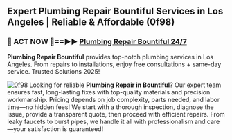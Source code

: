 ## Expert Plumbing Repair Bountiful Services in Los Angeles | Reliable & Affordable (0f98)  

<h3>🚿 ACT NOW 🌟==►► <a href="https://tinyurl.com/2ne6vx2x" rel="nofollow">Plumbing Repair Bountiful 24/7</a></h3>

**Plumbing Repair Bountiful** provides top-notch plumbing services in Los Angeles. From repairs to installations, enjoy free consultations + same-day service. Trusted Solutions 2025!

[![0f98](https://i.imgur.com/4PFF4AK.jpeg)](https://tinyurl.com/2ne6vx2x)
Looking for reliable **Plumbing Repair in Bountiful**? Our expert team ensures fast, long-lasting fixes with top-quality materials and precision workmanship. Pricing depends on job complexity, parts needed, and labor time—no hidden fees! We start with a thorough inspection, diagnose the issue, provide a transparent quote, then proceed with efficient repairs. From leaky faucets to burst pipes, we handle it all with professionalism and care—your satisfaction is guaranteed!